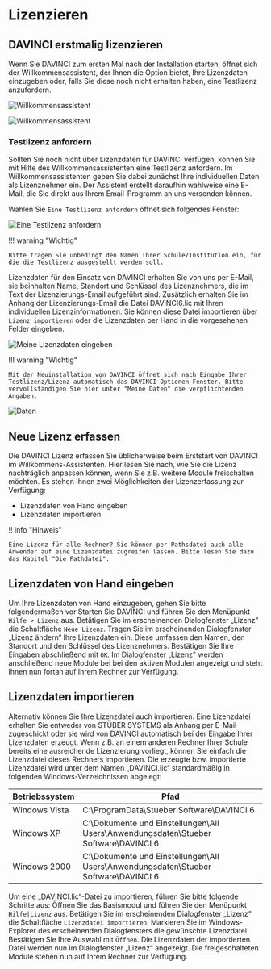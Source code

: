 
# Lizenzieren

## DAVINCI erstmalig lizenzieren

Wenn Sie DAVINCI zum ersten Mal nach der Installation starten, öffnet sich der Willkommensassistent, der Ihnen die Option bietet, Ihre Lizenzdaten einzugeben oder, falls Sie diese noch nicht erhalten haben, eine Testlizenz anzufordern.  

![Willkommensassistent](/assets/images/Willkommensassistent.png)

![Willkommensassistent](/assets/images/Willkommensassistent02.png)

### Testlizenz anfordern

Sollten Sie noch nicht über Lizenzdaten für DAVINCI verfügen, können Sie mit Hilfe des Willkommensassistenten eine Testlizenz anfordern. Im Willkommensassistenten geben Sie dabei zunächst Ihre individuellen Daten als Lizenznehmer ein. Der Assistent erstellt daraufhin wahlweise eine E-Mail, die Sie direkt aus Ihrem Email-Programm an uns versenden können.

Wählen Sie ``Eine Testlizenz anfordern`` öffnet sich folgendes Fenster:  

![Eine Testlizenz anfordern](/assets/images/TestlizenzAnfordern.png)

!!! warning "Wichtig"

    Bitte tragen Sie unbedingt den Namen Ihrer Schule/Institution ein, für die die Testlizenz ausgestellt werden soll.

Lizenzdaten für den Einsatz von DAVINCI erhalten Sie von uns per E-Mail, sie beinhalten Name, Standort und Schlüssel des Lizenznehmers, die im Text der Lizenzierungs-Email aufgeführt sind. Zusätzlich erhalten Sie im Anhang der Lizenzierungs-Email die Datei DAVINCI6.lic mit Ihren individuellen Lizenzinformationen. Sie können diese Datei importieren über ``Lizenz importieren`` oder die Lizenzdaten per Hand in die vorgesehenen Felder eingeben.

![Meine Lizenzdaten eingeben](/assets/images/MeineLizenzEingeben.png)

!!! warning "Wichtig"

    Mit der Neuinstallation von DAVINCI öffnet sich nach Eingabe Ihrer Testlizenz/Lizenz automatisch das DAVINCI Optionen-Fenster. Bitte vervollständigen Sie hier unter "Meine Daten" die verpflichtenden Angaben.

![Daten](/assets/images/DAV.Optionen.MeineDatenpng.png)

## Neue Lizenz erfassen

Die DAVINCI Lizenz erfassen Sie üblicherweise beim Erststart von DAVINCI im Willkommens-Assistenten. Hier lesen Sie nach, wie Sie die Lizenz nachträglich anpassen können, wenn Sie z.B. weitere Module freischalten möchten.
Es stehen Ihnen zwei Möglichkeiten der Lizenzerfassung zur Verfügung:

* Lizenzdaten von Hand eingeben
* Lizenzdaten importieren

!! info "Hinweis"

    Eine Lizenz für alle Rechner? Sie können per Pathsdatei auch alle Anwender auf eine Lizenzdatei zugreifen lassen. Bitte lesen Sie dazu das Kapitel "Die Pathdatei".

## Lizenzdaten von Hand eingeben

Um Ihre Lizenzdaten von Hand einzugeben, gehen Sie bitte folgendermaßen vor
Starten Sie DAVINCI und führen Sie den Menüpunkt ``Hilfe > Lizenz`` aus.
Betätigen Sie im erscheinenden Dialogfenster „Lizenz" die Schaltfläche ``Neue Lizenz``.
Tragen Sie im erscheinenden Dialogfenster „Lizenz ändern“ Ihre Lizenzdaten ein. Diese umfassen den Namen, den Standort und den Schlüssel des Lizenznehmers.
Bestätigen Sie Ihre Eingaben abschließend mit ``OK``.
Im Dialogfenster „Lizenz" werden anschließend neue Module bei bei den aktiven Modulen angezeigt und steht Ihnen nun fortan auf Ihrem Rechner zur Verfügung.

## Lizenzdaten importieren

Alternativ können Sie Ihre Lizenzdatei auch importieren. Eine Lizenzdatei erhalten Sie entweder von STÜBER SYSTEMS als Anhang per E-Mail zugeschickt oder sie wird von DAVINCI automatisch bei der Eingabe Ihrer Lizenzdaten erzeugt. Wenn z.B. an einem anderen Rechner Ihrer Schule bereits eine ausreichende Lizenzierung vorliegt, können Sie einfach die Lizenzdatei dieses Rechners importieren. Die erzeugte bzw. importierte Lizenzdatei wird unter dem Namen „DAVINCI.lic“ standardmäßig in folgenden Windows-Verzeichnissen abgelegt:

Betriebssystem |Pfad
-|-
Windows Vista|C:\ProgramData\Stueber Software\DAVINCI 6
Windows XP|C:\Dokumente und Einstellungen\All Users\Anwendungsdaten\Stueber Software\DAVINCI 6
Windows 2000|C:\Dokumente und Einstellungen\All Users\Anwendungsdaten\Stueber Software\DAVINCI 6

Um eine „DAVINCI.lic“-Datei zu importieren, führen Sie bitte folgende Schritte aus:
Öffnen Sie das Basismodul und führen Sie den Menüpunkt ``Hilfe|Lizenz`` aus.
Betätigen Sie im erscheinenden Dialogfenster „Lizenz“ die Schaltfläche ``Lizenzdatei importieren``.
Markieren Sie im Windows-Explorer des erscheinenden Dialogfensters die gewünschte Lizenzdatei.
Bestätigen Sie Ihre Auswahl mit ``Öffnen``.
Die Lizenzdaten der importierten Datei werden nun im Dialogfenster „Lizenz“ angezeigt. Die freigeschalteten Module stehen nun auf Ihrem Rechner zur Verfügung.
